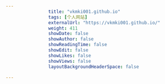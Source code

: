 ---
                title: "vkmki001.github.io"
                tags: [个人网站]
                externalUrl: "https://vkmki001.github.io/"
                weight: 411
                showDate: false
                showAuthor: false
                showReadingTime: false
                showEdit: false
                showLikes: false
                showViews: false
                layoutBackgroundHeaderSpace: false
                ---

